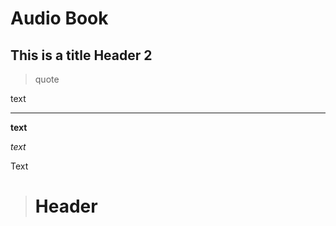 
# Audio Book

## This is a title Header 2


> quote

text

___ 

**text**

*text*

<a>Text</a>

> # <a>Header</a>


